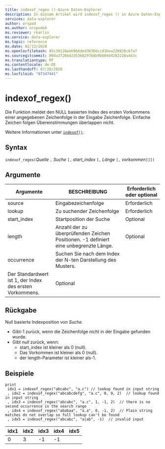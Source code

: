 ```yaml
---
title: indexof_regex ()-Azure Daten-Explorer
description: In diesem Artikel wird indexof_regex () in Azure Daten-Explorer beschrieben.
services: data-explorer
author: orspod
ms.author: orspodek
ms.reviewer: rkarlin
ms.service: data-explorer
ms.topic: reference
ms.date: 02/13/2020
ms.openlocfilehash: 85c39128eeb9b6ded38366ccd3bea228820c67a7
ms.sourcegitcommit: 09da3f26b4235368297b8b9b604d4282228a443c
ms.translationtype: MT
ms.contentlocale: de-DE
ms.lasthandoff: 07/28/2020
ms.locfileid: "87347441"
---
```

# <a name="indexof_regex"></a>indexof_regex()

Die Funktion meldet den NULL basierten Index des ersten Vorkommens einer angegebenen Zeichenfolge in der Eingabe Zeichenfolge. Einfache Zeichen folgen Übereinstimmungen überlappen nicht.

Weitere Informationen unter [`indexof()`](indexoffunction.md).

## <a name="syntax"></a>Syntax

`indexof_regex(`*Quelle* `,` *Suche* `[,` *start_index* `[,` *Länge* `[,` *vorkommen*`]]])`

## <a name="arguments"></a>Argumente

|Argumente     | BESCHREIBUNG                                     |Erforderlich oder optional|
|--------------|-------------------------------------------------|--------------------|
|source        | Eingabezeichenfolge                                    |Erforderlich            |
|lookup        | Zu suchender Zeichenfolge                                  |Erforderlich            |
|start_index   | Startposition der Suche                           |Optional            |
|length        | Anzahl der zu überprüfenden Zeichen Positionen. -1 definiert eine unbegrenzte Länge. |Optional            |
|occurrence    | Suchen Sie nach dem Index der N-ten Darstellung des Musters. 
                 Der Standardwert ist 1, der Index des ersten Vorkommens. |Optional            |

## <a name="returns"></a>Rückgabe

Null basierte Indexposition von *Suche*.

* Gibt-1 zurück, wenn die Zeichenfolge nicht in der Eingabe gefunden wurde.
* Gibt *null* zurück, wenn:
     * start_index ist kleiner als 0 (null).
     * Das Vorkommen ist kleiner als 0 (null).
     * der length-Parameter ist kleiner als-1.


## <a name="examples"></a>Beispiele

```kusto
print
 idx1 = indexof_regex("abcabc", "a.c") // lookup found in input string
 , idx2 = indexof_regex("abcabcdefg", "a.c", 0, 9, 2)  // lookup found in input string
 , idx3 = indexof_regex("abcabc", "a.c", 1, -1, 2)  // there is no second occurrence in the search range
 , idx4 = indexof_regex("ababaa", "a.a", 0, -1, 2)  // Plain string matches do not overlap so full lookup can't be found
 , idx5 = indexof_regex("abcabc", "a|ab", -1)  // invalid input
```

|idx1|idx2|idx3|idx4|idx5|
|----|----|----|----|----|
|0   |3   |-1  |-1  |    |
